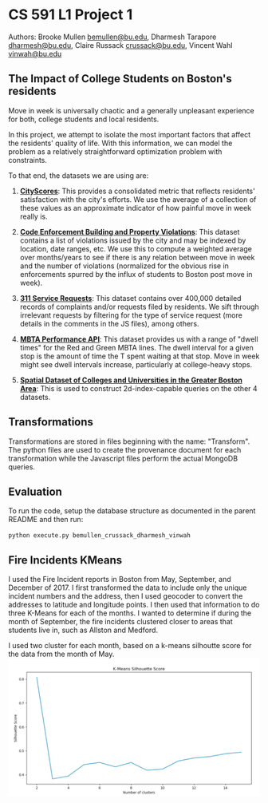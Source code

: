 # CS 591 L1 Project 1 

Authors: Brooke Mullen <bemullen@bu.edu>, Dharmesh Tarapore <dharmesh@bu.edu>, Claire Russack <crussack@bu.edu>, Vincent Wahl <vinwah@bu.edu>

## The Impact of College Students on Boston's residents

Move in week is universally chaotic and a generally unpleasant experience for both, college students
and local residents. 

In this project, we attempt to isolate the most important factors that affect the residents' quality
of life. With this information, we can model the problem as a relatively straightforward optimization
problem with constraints.

To that end, the datasets we are using are:

1. <strong><a href="https://data.boston.gov/dataset/cityscore">CityScores</a></strong>: This provides a consolidated metric that reflects residents' satisfaction with the city's efforts. We use the average of a collection of these values as an approximate indicator of how painful move in week really is.

2. <strong><a href="https://data.boston.gov/dataset/code-enforcement-building-and-property-violations/resource/90ed3816-5e70-443c-803d-9a71f44470be">Code Enforcement Building and Property Violations</a></strong>: This dataset contains a list of violations issued by the city and may be indexed by location, date ranges, etc. We use this to compute a weighted average over months/years to see if there is any relation between move in week and the number of violations (normalized for the obvious rise in enforcements spurred by the influx of students to Boston post move in week).

3. <strong><a href="https://data.boston.gov/dataset/311-service-requests/resource/2968e2c0-d479-49ba-a884-4ef523ada3c0">311 Service Requests</a></strong>: This dataset contains over 400,000 detailed records of complaints and/or requests filed by residents. We sift through irrelevant requests by filtering for the type of service request (more details in the comments in the JS files), among others.

4. <strong><a href="http://realtime.mbta.com/Portal/Content/Documents/Interpreting_mbta_performance_API_output_2016-04-26.pdf">MBTA Performance API</a></strong>: This dataset provides us with a range of "dwell times" for the Red and Green MBTA lines. The dwell interval for a given stop is the amount of time the T spent waiting at that stop. Move in week might see dwell intervals increase, particularly at college-heavy stops.

5. <strong><a href="gis.cityofboston.gov/arcgis/rest/services/Education/OpenData/MapServer/2">Spatial Dataset of Colleges and Universities in the Greater Boston Area</a></strong>: This is used to construct 2d-index-capable queries on the other 4 datasets.

## Transformations

Transformations are stored in files beginning with the name: "Transform". The python files are used to create the provenance document for each transformation while the Javascript files perform the actual MongoDB queries.

## Evaluation

To run the code, setup the database structure as documented in the parent README and then run:

<code>python execute.py bemullen_crussack_dharmesh_vinwah</code>


## Fire Incidents KMeans

I used the Fire Incident reports in Boston from May, September, and December of 2017. I first transformed the data to include only the unique incident numbers and the address, then I used geocoder to convert the addresses to latitude and longitude points. I then used that information to do three K-Means for each of the months. I wanted to determine if during the month of September, the fire incidents clustered closer to areas that students live in, such as Allston and Medford.

I used two cluster for each month, based on a k-means silhoutte score for the data from the month of May.
![](Silhouette_Score.png)
